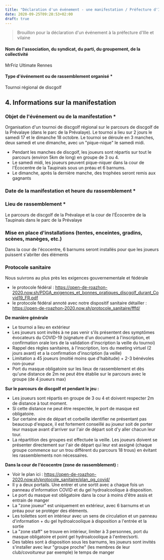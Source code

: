 ```yaml
---
title: "Déclaration d'un événement - une manifestation / Préfecture d'Ille-et-Vilaine-arrondissement de Rennes - COVID-19"
date: 2020-09-25T09:28:53+02:00
draft: true
---
```


> Brouillon pour la déclaration d'un événement à la préfecture d'Ille et vilaine 

#### Nom de l'association, du syndicat, du parti, du groupement, de la collectivité
MrFriz Ultimate Rennes

#### Type d'événement ou de rassemblement organisé *
Tournoi régional de discgolf


## 4. Informations sur la manifestation

### Objet de l'événement ou de la manifestation *

Organisation d'un tournoi de discgolf régional sur le parcours de discgolf de la Prévalaye (dans le parc de la Prévalaye).
Le tournoi a lieu sur 2 jours le samedi 17 et le dimanche 18 octobre.
Le tournoi se déroule en 3 manches, deux samedi et une dimanche, avec un "pique-nique" le samedi midi.

 - Pendant les manches de discgolf, les joueurs sont répartis sur tout le parcours (environ 5km de long) en groupe de 3 ou 4.
 - Le samedi midi, les joueurs peuvent pique-niquer dans la cour de l'Écocentre de la Taupinais sous un préau et 6 barnums.
 - Le dimanche, après la dernière manche, des trophées seront remis aux gagnants
	
	

### Date de la manifestation et heure du rassemblement *

### Lieu de rassemblement *
Le parcours de discgolf de la Prévalaye et la cour de l'Écocentre de la Taupinais dans le parc de la Prévalaye




### Mise en place d'installations (tentes, enceintes, gradins, scènes, manèges, etc.)

Dans la cour de l'écocentre, 6 barnums seront installés pour que les joueurs puissent s'abriter des éléments

### Protocole sanitaire
Nous suivrons au plus près les exigences gouvernementale et fédérale 

 - le protocole fédéral : https://open-de-roazhon-2020.now.sh/PDGA_exigences_et_bonnes_pratiques_discgolf_durant_Covid19_FR.pdf
 - le protocole fédéral annoté avec notre dispositif sanitaire détailler : https://open-de-roazhon-2020.now.sh/protocole_sanitaire/fffd/

__De manière générale__

 - Le tournoi a lieu en extérieur
 - Les joueurs sont invités à ne pas venir s'ils présentent des symptômes évocateurs du COVID-19 (signature d'un document à l'inscription, et confirmation orale lors de la validation d'inscription la veille du tournoi)
 - Rappel des règles sanitaires, à l'inscription, lors du meeting virtuel (2 jours avant) et a la confirmation d'inscription (la veille)
 - Limitation a 45 joueurs (moitié moins que d'habitude) + 2-3 bénévoles non-joueur
 - Port du masque obligatoire sur les lieux de rassemblement et dès qu'une distance de 2m ne peut être établie sur le parcours avec le groupe (de 4 joueurs max)

__Sur le parcours de discgolf et pendant le jeu :__

 - Les joueurs sont répartis en groupe de 3 ou 4 et doivent respecter 2m de distance à tout moment. 
 - Si cette distance ne peut être respectée, le port de masque est obligatoire. 
 - Sur certaine aire de départ et corbeille identifier ne présentant pas beaucoup d'espace, il est fortement conseillé au joueur soit de porter leur masque avant d'arriver sur l'air de départ soit d'y aller chacun leur tour.
 - La répartition des groupes est effectuée la veille. Les joueurs doivent se présenter directement sur l'air de départ qui leur est assigné (chaque groupe commence sur un trou différent du parcours 18 trous) en évitant les rassemblements non nécessaires.

__Dans la cour de l'écocentre (zone de rassemblement) :__

 - Voir le plan ici : https://open-de-roazhon-2020.now.sh/protocole_sanitaire/plan_qg_covid/
 - Il y a deux portails. Une entrer et une sortit avec a chaque fois un panneau d'information COVID et du gel hydroalcoolique à disposition.
 - Le port du masque est obligatoire dans la cour à moins d'être assis et entrain de manger
 - La "zone joueur" est uniquement en extérieur, avec 6 barnums et  un préau pour se protéger des éléments.
 - Les toilettes sont en intérieur avec un sens de circulation et un panneau d'information + du gel hydroalcoolique à disposition a l'entrée et la sortie
 - La "zone staff" se trouve en intérieur, limiter à 3 personnes, port du masque obligatoire et point gel hydroalcoolique à l'entrer/sorti.
 - Des tables sont à disposition sous les barnums, les joueurs sont invités s'installer avec leur "groupe proche" (les membres de leur club/covoitureur par exemple) le temps de manger





